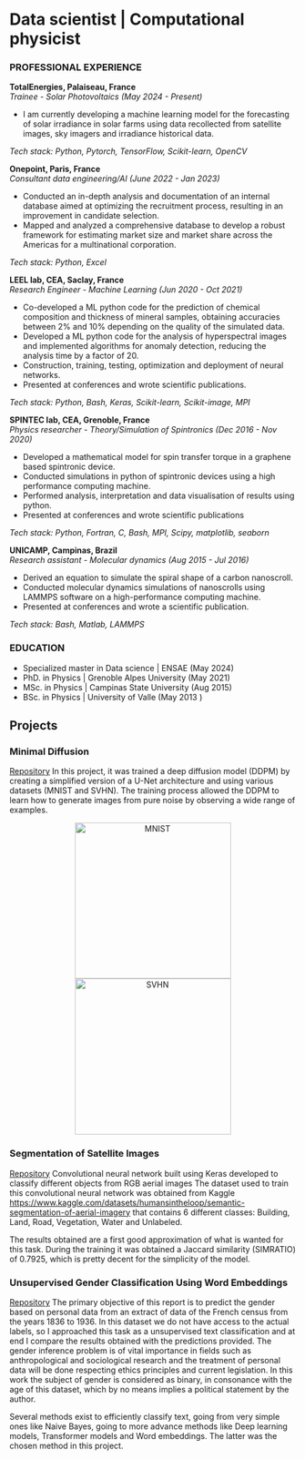 # Data scientist | Computational physicist
  
### PROFESSIONAL EXPERIENCE
 **TotalEnergies, Palaiseau, France**   
  	*Trainee - Solar Photovoltaics (May 2024 - Present)*

  - I am currently developing a machine learning model for the forecasting of solar irradiance in solar farms using data recollected from satellite images, sky imagers and irradiance historical data.

  _Tech stack: Python, Pytorch, TensorFlow, Scikit-learn, OpenCV_

  **Onepoint, Paris, France**   
	 *Consultant data engineering/AI (June 2022 - Jan 2023)* 
	 
   - Conducted an in-depth analysis and documentation of an internal database aimed at optimizing the recruitment process, resulting in an improvement in candidate selection.
   - Mapped and analyzed a comprehensive database to develop a robust framework for estimating market size and market share across the Americas for a multinational corporation.

  _Tech stack: Python, Excel_

  **LEEL lab, CEA, Saclay, France**   
	 *Research Engineer - Machine Learning (Jun 2020 - Oct 2021)*
  
   - Co-developed a ML python code for the prediction of chemical composition and thickness of mineral samples, obtaining accuracies between 2% and 10% depending on the quality of the simulated data.
   - Developed a ML python code for the analysis of hyperspectral images and implemented algorithms for anomaly detection, reducing the analysis time by a factor of 20.
   - Construction, training, testing, optimization and deployment of neural networks.
   - Presented at conferences and wrote scientific publications.  
  
   _Tech stack: Python, Bash, Keras, Scikit-learn, Scikit-image, MPI_

  **SPINTEC lab, CEA, Grenoble, France**   
	 *Physics researcher - Theory/Simulation of Spintronics (Dec 2016 - Nov 2020)*
	
   - Developed a mathematical model for spin transfer torque in a graphene based spintronic device.
   - Conducted simulations in python of spintronic devices using a high performance computing machine.
   - Performed analysis, interpretation and data visualisation of results using python.
   - Presented at conferences and wrote scientific publications

   _Tech stack: Python, Fortran, C, Bash, MPI, Scipy, matplotlib, seaborn_
   
  **UNICAMP, Campinas, Brazil**   
	  *Research assistant - Molecular dynamics (Aug 2015 - Jul 2016)*
	  
   - Derived an equation to simulate the spiral shape of a carbon nanoscroll.
   - Conducted molecular dynamics simulations of nanoscrolls using LAMMPS software on a high-performance computing machine.
   - Presented at conferences and wrote a scientific publication.

  _Tech stack: Bash, Matlab, LAMMPS_

### EDUCATION
    
  - Specialized master in Data science | ENSAE (May 2024)
  - PhD. in Physics | Grenoble Alpes University (May 2021)
  - MSc. in Physics | Campinas State University (Aug 2015)
  - BSc. in Physics | University of Valle (May 2013 )

## Projects
### Minimal Diffusion
[Repository](https://github.com/danalejosolerma/Segmentation_satellite_images)
In this project, it was trained a deep diffusion model (DDPM) by creating a simplified version of a U-Net architecture and using various datasets (MNIST and SVHN). The training process allowed the DDPM to learn how to generate images from pure noise by observing a wide range of examples.
<p align="center">
  <img src="https://github.com/danalejosolerma/portfolio/blob/main/assets/img/gif-mnist.gif?raw=true" alt="MNIST" width="274" height="274" />
  <img src="https://github.com/danalejosolerma/portfolio/blob/main/assets/img/gif-mnist.gif?raw=true" alt="SVHN" width="274" height="274" />
</p>

### Segmentation of Satellite Images
[Repository](https://github.com/danalejosolerma/Segmentation_satellite_images)
Convolutional neural network built using Keras developed to classify different objects from RGB aerial images The dataset used to train this convolutional neural network was obtained from Kaggle https://www.kaggle.com/datasets/humansintheloop/semantic-segmentation-of-aerial-imagery that contains 6 different classes: Building, Land, Road, Vegetation, Water and Unlabeled.

The results obtained are a first good approximation of what is wanted for this task. During the training it was obtained a Jaccard similarity (SIMRATIO) of 0.7925, which is pretty decent for the simplicity of the model.

### Unsupervised Gender Classification Using Word Embeddings
[Repository](https://github.com/danalejosolerma/NLP-gender-project)
The primary objective of this report is to predict the gender based on personal data from an extract of data of the French census from the years 1836 to 1936. In this dataset we do not have access to the actual labels, so I approached this task as a unsupervised text classification and at end I compare the results obtained with the predictions provided. The gender inference problem is of vital importance in fields such as anthropological and sociological research and the treatment of personal data will be done respecting ethics principles and current legislation. In this work the subject of gender is considered as binary, in consonance with the age of this dataset, which by no means implies a political statement by the author.

Several methods exist to efficiently classify text, going from very simple ones like Naive Bayes, going to more advance methods like Deep learning models, Transformer models and Word embeddings. The latter was the chosen method in this project.


